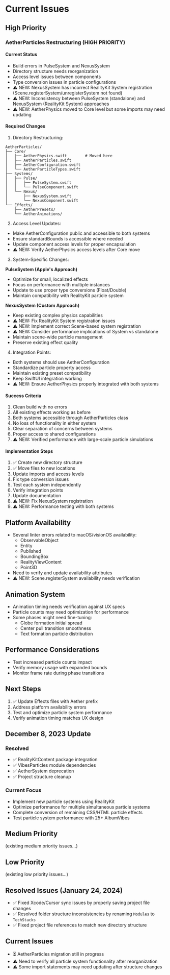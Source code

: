 # Current Issues

## High Priority

### AetherParticles Restructuring (HIGH PRIORITY)

#### Current Status
- Build errors in PulseSystem and NexusSystem
- Directory structure needs reorganization
- Access level issues between components
- Type conversion issues in particle configurations
- ⚠️ NEW: NexusSystem has incorrect RealityKit System registration (Scene.registerSystem/unregisterSystem not found)
- ⚠️ NEW: Inconsistency between PulseSystem (standalone) and NexusSystem (RealityKit System) approaches
- ⚠️ NEW: AetherPhysics moved to Core level but some imports may need updating

#### Required Changes

1. Directory Restructuring:
```
AetherParticles/
├── Core/
│   ├── AetherPhysics.swift        # Moved here
│   ├── AetherParticles.swift
│   ├── AetherConfiguration.swift
│   └── AetherParticleTypes.swift
├── Systems/
│   ├── Pulse/
│   │   ├── PulseSystem.swift
│   │   └── PulseComponent.swift
│   └── Nexus/
│       ├── NexusSystem.swift
│       └── NexusComponent.swift
└── Effects/
    ├── AetherPresets/
    └── AetherAnimations/
```

2. Access Level Updates:
- Make AetherConfiguration public and accessible to both systems
- Ensure standardBounds is accessible where needed
- Update component access levels for proper encapsulation
- ⚠️ NEW: Verify AetherPhysics access levels after Core move

3. System-Specific Changes:

**PulseSystem (Apple's Approach)**
- Optimize for small, localized effects
- Focus on performance with multiple instances
- Update to use proper type conversions (Float/Double)
- Maintain compatibility with RealityKit particle system

**NexusSystem (Custom Approach)**
- Keep existing complex physics capabilities
- ⚠️ NEW: Fix RealityKit System registration issues
- ⚠️ NEW: Implement correct Scene-based system registration
- ⚠️ NEW: Consider performance implications of System vs standalone
- Maintain scene-wide particle management
- Preserve existing effect quality

4. Integration Points:
- Both systems should use AetherConfiguration
- Standardize particle property access
- Maintain existing preset compatibility
- Keep SwiftUI integration working
- ⚠️ NEW: Ensure AetherPhysics properly integrated with both systems

#### Success Criteria
1. Clean build with no errors
2. All existing effects working as before
3. Both systems accessible through AetherParticles class
4. No loss of functionality in either system
5. Clear separation of concerns between systems
6. Proper access to shared configurations
7. ⚠️ NEW: Verified performance with large-scale particle simulations

#### Implementation Steps
1. ✅ Create new directory structure
2. ✅ Move files to new locations
3. Update imports and access levels
4. Fix type conversion issues
5. Test each system independently
6. Verify integration points
7. Update documentation
8. ⚠️ NEW: Fix NexusSystem registration
9. ⚠️ NEW: Performance testing with both systems

## Platform Availability
- Several linter errors related to macOS/visionOS availability:
  - ObservableObject
  - Entity
  - Published
  - BoundingBox
  - RealityViewContent
  - Point3D
- Need to verify and update availability attributes
- ⚠️ NEW: Scene.registerSystem availability needs verification

## Animation System
- Animation timing needs verification against UX specs
- Particle counts may need optimization for performance
- Some phases might need fine-tuning:
  - Globe formation initial spread
  - Center pull transition smoothness
  - Text formation particle distribution

## Performance Considerations
- Test increased particle counts impact
- Verify memory usage with expanded bounds
- Monitor frame rate during phase transitions

## Next Steps
1. ✅ Update Effects files with Aether prefix
2. Address platform availability errors
3. Test and optimize particle system performance
4. Verify animation timing matches UX design

## December 8, 2023 Update

### Resolved
- ✅ RealityKitContent package integration
- ✅ VibesParticles module dependencies
- ✅ AetherSystem deprecation
- ✅ Project structure cleanup

### Current Focus
- Implement new particle systems using RealityKit
- Optimize performance for multiple simultaneous particle systems
- Complete conversion of remaining CSS/HTML particle effects
- Test particle system performance with 25+ AlbumVibes

## Medium Priority
(existing medium priority issues...)

## Low Priority
(existing low priority issues...)

## Resolved Issues (January 24, 2024)

- ✅ Fixed Xcode/Cursor sync issues by properly saving project file changes
- ✅ Resolved folder structure inconsistencies by renaming `Modules` to `TechStacks`
- ✅ Fixed project file references to match new directory structure

## Current Issues

- ⏳ AetherParticles migration still in progress
- ⚠️ Need to verify all particle system functionality after reorganization
- ⚠️ Some import statements may need updating after structure changes